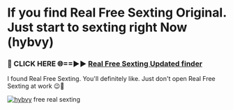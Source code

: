 # If you find Real Free Sexting Original. Just start to sexting right Now (hybvy)

<h3>🔴 CLICK HERE 🌐==►► <a href="https://tinyurl.com/mtbk5fxa" rel="nofollow">Real Free Sexting Updated finder</a></h3>

I found Real Free Sexting. You'll definitely like. Just don't open Real Free Sexting at work 😉💬

[![hybvy](https://i.imgur.com/Q8WKrnY.jpeg)](https://tinyurl.com/mtbk5fxa)
free real sexting